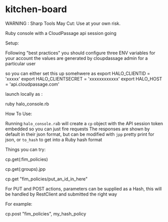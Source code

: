 kitchen-board
=============
WARNING : Sharp Tools May Cut: Use at your own risk.

Ruby console with a CloudPassage api session going

Setup:

Following "best practices" you should configure three ENV variables for your account
the values are generated by cloupdassage admin for a particular user

so you can either set this up somehwere as
export HALO_CLIENTID = 'xxxxx'
export HALO_CLIENTSECRET  = 'xxxxxxxxxxxx'
export HALO_HOST = 'api.cloudpassage.com'

launch locally as :

ruby halo_console.rb


How To Use:

Running `halo_console.ra`b will create a `cp` object with the API session token embedded so you can just fire requests
The responses are shown by default in their json format, but can be modified with `jpp` pretty print
for json, or `to_hash` to get into a Ruby hash format


Things you can try:


cp.get(:fim_policies)

cp.get(:groups).jpp

cp.get "fim_policies/put_an_id_in_here"

For PUT and POST actions, parameters can be supplied as a Hash,
this will be handled by RestClient and submitted the right way

For example:

cp.post "fim_policies", my_hash_policy




